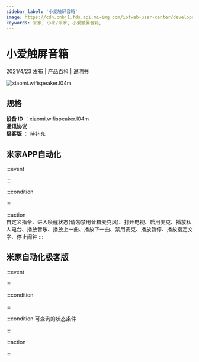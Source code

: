 ```yaml
---
sidebar_label: '小爱触屏音箱'
image: https://cdn.cnbj1.fds.api.mi-img.com/iotweb-user-center/developer_1678870953262KDhe0npL.png?GalaxyAccessKeyId=AKVGLQWBOVIRQ3XLEW&Expires=9223372036854775807&Signature=05GrYBHfwtU1jOjDTyRErItbM9w=
keywords: 米家, 小米/米家, 小爱触屏音箱, 
---
```

# 小爱触屏音箱

2021/4/23 发布 | [产品百科](https://home.mi.com/webapp/content/baike/product/index.html?model=xiaomi.wifispeaker.l04m/) | [说明书](https://home.mi.com/views/introduction.html?model=xiaomi.wifispeaker.l04m&region=cn)

![xiaomi.wifispeaker.l04m](https://cdn.cnbj1.fds.api.mi-img.com/iotweb-user-center/developer_1678870953262KDhe0npL.png?GalaxyAccessKeyId=AKVGLQWBOVIRQ3XLEW&Expires=9223372036854775807&Signature=05GrYBHfwtU1jOjDTyRErItbM9w=)

## 规格  
> 
**设备 ID** ：xiaomi.wifispeaker.l04m  
**通讯协议** ：  
**极客版**  ： 待补充 


## 米家APP自动化  

:::event  

:::

:::condition  

:::

:::action   
自定义指令、进入唤醒状态(请勿禁用音箱麦克风)、打开电视、启用麦克、播放私人电台、播放音乐、播放上一曲、播放下一曲、禁用麦克、播放暂停、播放指定文字、停止闹钟
:::

## 米家自动化极客版  

:::event  

:::

:::condition  

:::

:::condition 可查询的状态条件  

:::

:::action  

:::

        

